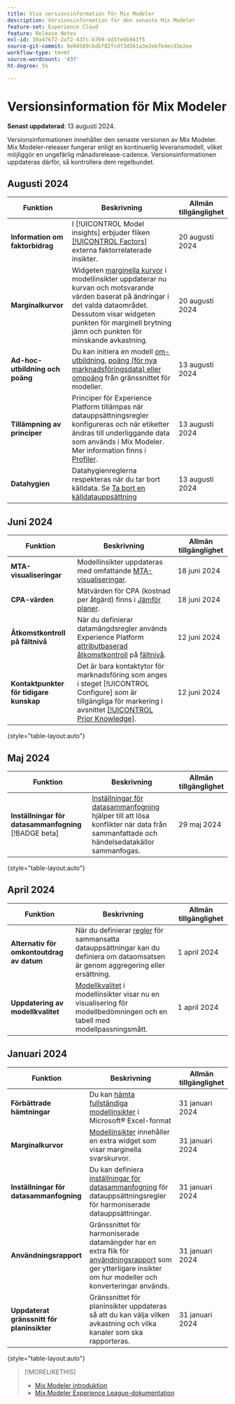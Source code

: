 ```yaml
---
title: Visa versionsinformation för Mix Modeler
description: Versionsinformation för den senaste Mix Modeler
feature-set: Experience Cloud
feature: Release Notes
exl-id: 38a47672-2af2-437c-b769-4d5febb941f5
source-git-commit: 8e04509cbdbf82fcdf3d561a3e2ebfb4ecd3e2ee
workflow-type: tm+mt
source-wordcount: '437'
ht-degree: 5%

---
```


# Versionsinformation för Mix Modeler

**Senast uppdaterad**: 13 augusti 2024.

Versionsinformationen innehåller den senaste versionen av Mix Modeler. Mix Modeler-releaser fungerar enligt en kontinuerlig leveransmodell, vilket möjliggör en ungefärlig månadsrelease-cadence. Versionsinformationen uppdateras därför, så kontrollera dem regelbundet.

## Augusti 2024

| Funktion | Beskrivning | Allmän tillgänglighet |
|---|---|---|
| **Information om faktorbidrag** | I [!UICONTROL Model insights] erbjuder fliken [[!UICONTROL Factors]](/help/models/insights.md#factors) externa faktorrelaterade insikter. | 20 augusti 2024 |
| **Marginalkurvor** | Widgeten [marginella kurvor](/help/models/insights.md#model-insights-1) i modellinsikter uppdaterar nu kurvan och motsvarande värden baserat på ändringar i det valda dataområdet. Dessutom visar widgeten punkten för marginell brytning jämn och punkten för minskande avkastning. | 20 augusti 2024 |
| **Ad-hoc-utbildning och poäng** | Du kan initiera en modell [om-utbildning](/help/models/overview.md#re-train), [poäng (för nya marknadsföringsdata) eller ompoäng](/help/models/overview.md#score-or-re-score) från gränssnittet för modeller. | 13 augusti 2024 |
| **Tillämpning av principer** | Principer för Experience Platform tillämpas när datauppsättningsregler konfigureras och när etiketter ändras till underliggande data som används i Mix Modeler. Mer information finns i [Profiler](../data-governance/policies.md). | 13 augusti 2024 |
| **Datahygien** | Datahygienreglerna respekteras när du tar bort källdata. Se [Ta bort en källdatauppsättning](../harmonize-data/dataset-rules.md#delete-a-source-dataset) | 13 augusti 2024 |

## Juni 2024

| Funktion | Beskrivning | Allmän tillgänglighet |
|---|---|---|
| **MTA-visualiseringar** | Modellinsikter uppdateras med omfattande [MTA-visualiseringar](../models/insights.md#attribution). | 18 juni 2024 |
| **CPA-värden** | Mätvärden för CPA (kostnad per åtgärd) finns i [Jämför planer](../plans/compare.md). | 18 juni 2024 |
| **Åtkomstkontroll på fältnivå** | När du definierar datamängdsregler används Experience Platform [attributbaserad åtkomstkontroll](https://experienceleague.adobe.com/en/docs/experience-platform/access-control/abac/overview) på [fältnivå](../harmonize-data/dataset-rules.md#field-level-access-control). | 12 juni 2024 |
| **Kontaktpunkter för tidigare kunskap** | Det är bara kontaktytor för marknadsföring som anges i steget [!UICONTROL Configure] som är tillgängliga för markering i avsnittet [[!UICONTROL Prior Knowledge]](../models/create.md). | 12 juni 2024 |

{style="table-layout:auto"}

## Maj 2024

| Funktion | Beskrivning | Allmän tillgänglighet |
|---|---|---|
| **Inställningar för datasammanfogning** [!BADGE beta] | [Inställningar för datasammanfogning](../harmonize-data/dataset-rules.md#data-merge-preferences) hjälper till att lösa konflikter när data från sammanfattade och händelsedatakällor sammanfogas. | 29 maj 2024 |

{style="table-layout:auto"}




## April 2024

| Funktion | Beskrivning | Allmän tillgänglighet |
|---|---|---|
| **Alternativ för omkontoutdrag av datum** | När du definierar [regler](../harmonize-data/dataset-rules.md) för sammansatta datauppsättningar kan du definiera om dataomsatsen är genom aggregering eller ersättning. | 1 april 2024 |
| **Uppdatering av modellkvalitet** | [Modellkvalitet](/help/models/insights.md) i modellinsikter visar nu en visualisering för modellbedömningen och en tabell med modellpassningsmått. | 1 april 2024 |


## Januari 2024

| Funktion | Beskrivning | Allmän tillgänglighet |
|---|---|---|
| **Förbättrade hämtningar** | Du kan [hämta fullständiga modellinsikter](../models/insights.md) i Microsoft® Excel-format | 31 januari 2024 |
| **Marginalkurvor** | [Modellinsikter](../models/insights.md) innehåller en extra widget som visar marginella svarskurvor. | 31 januari 2024 |
| **Inställningar för datasammanfogning** | Du kan definiera [inställningar för datasammanfogning](../harmonize-data/dataset-rules.md#data-merge-preferences) för datauppsättningsregler för harmoniserade datauppsättningar. | 31 januari 2024 |
| **Användningsrapport** | Gränssnittet för harmoniserade datamängder har en extra flik för [användningsrapport](../harmonize-data/usage-report.md) som ger ytterligare insikter om hur modeller och konverteringar används. | 31 januari 2024 |
| **Uppdaterat gränssnitt för planinsikter** | Gränssnittet för planinsikter uppdateras så att du kan välja vilken avkastning och vilka kanaler som ska rapporteras. | 31 januari 2024 |

{style="table-layout:auto"}


>[!MORELIKETHIS]
>
>* [Mix Modeler introduktion](https://business.adobe.com/products/experience-platform/planning-and-measurement.html)
>* [Mix Modeler Experience League-dokumentation](https://experienceleague.adobe.com/en/docs/mix-modeler)
